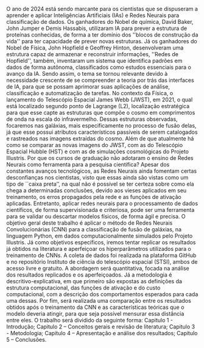 O ano de 2024 está sendo marcante para os cientistas que se dispuseram a aprender e aplicar Inteligências Artificiais (IAs) e Redes Neurais para classificação de dados. Os ganhadores do Nobel de química, David Baker, John Jumper e Demis Hassabis, utilizaram IA para prever a estrutura de proteínas conhecidas, de forma a ter domínio dos ''blocos de construção da vida'' para ter capacidade de prever novas estruturas.
Já os ganhadores do Nobel de Física, John Hopfield e Geoffrey Hinton, desenvolveram uma estrutura capaz de armazenar e reconstruir informações, ''Redes de Hopfield'', também, inventaram um sistema que identifica padrões em dados de forma autônoma, classificados como estudos essenciais para o avanço da IA.
Sendo assim, o tema se tornou relevante devido à necessidade crescente de se compreender a teoria por trás das interfaces de IA, para que se possam aprimorar suas aplicações de análise, classificação e automatização de tarefas. No contexto da Física, o lançamento do Telescópio Espacial James Webb (JWST), em 2021, o qual está localizado segundo ponto de Lagrange (L2), localização estratégica para que esse capte as estruturas que compõe o cosmo em comprimentos de onda na escala do infravermelho.
Dessas estruturas observadas, focaremos nas galáxias, mais especificamente no processo de fusão delas, já que esse possui atributos característicos passíveis de serem catalogados e rastreados nas imagens extraídas do cosmo. Além de que atualmente há como se comparar as novas imagens do JWST, com as do Telescópio Espacial Hubble (HST) e com as de simulações cosmológicas do Projeto Illustris.
Por que os cursos de graduação não adotaram o ensino de Redes Neurais como ferramenta para a pesquisa científica? Apesar dos constantes avanços tecnológicos, as Redes Neurais ainda fomentam certas desconfianças nos cientistas, visto que essas ainda são vistas como um tipo de ``caixa preta’’, na qual não é possível se ter certeza sobre como ela chega a determinadas conclusões, devido aos vieses aplicados em seu treinamento, os erros propagados pela rede e as funções de ativação aplicadas. Entretanto, aplicar redes neurais para o processamento de dados científicos, de forma supervisionada e criteriosa, pode ser uma ferramenta para se validar ou descartar modelos físicos, de forma ágil e precisa.
O objetivo geral deste trabalho é aplicar o método de Redes Neurais Convolucionárias (CNN) para a classificação de fusão de galáxias, na linguagem Python, em dados computacionalmente simulados pelo Projeto Illustris. Já como objetivos específicos, iremos tentar replicar os resultados já obtidos na literatura e aperfeiçoar os hiperparâmetros utilizados para o treinamento de CNNs. A coleta de dados foi realizada na plataforma GitHub e no repositório Instituto de ciência do telescópio espacial (STSI), ambos de acesso livre e gratuito.
A abordagem será quantitativa, focada na análise dos resultados replicados e os aperfeiçoados. Já a metodologia é descritivo-explicativa, em que primeiro são expostas as definições da estrutura computacional, das funções de ativação e do custo computacional, com a descrição dos comportamentos esperados para cada uma dessas. Por fim, será realizada uma comparação entre os resultados obtidos após o treinamento da CNN e as características teóricas que o modelo deveria atingir, para que seja possível mensurar essa distância entre eles.
O trabalho será dividido da seguinte forma: Capitulo 1 - Introdução; Capitulo 2 – Conceitos gerais e revisão de literatura; Capitulo 3 - Metodologia; Capitulo 4 – Apresentação e análise dos resultados; Capitulo 5 – Conclusões.
